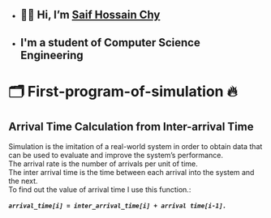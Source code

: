 - ## 👱‍♂️ Hi, I’m [Saif Hossain Chy](https://github.com/shfx0096)
-  ## I'm a student of Computer Science Engineering
<h1> 
    🗂️  First-program-of-simulation  🔥
    </h1>
<h2> Arrival Time Calculation from Inter-arrival Time </h2>

Simulation is the imitation of a real-world system in order to obtain data that can be used to evaluate and improve the system’s performance.<br/>
The arrival rate is the number of arrivals per unit of time.<br/>
The inter arrival time is the time between each arrival into the system and the next.</br>
To find out the value of arrival time I use this function.: <br/><br/>
       ***`arrival_time[i] = inter_arrival_time[i] + arrival time[i-1].`***<br/><br/><br/>
